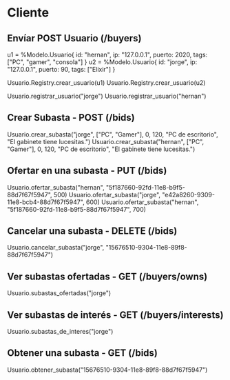 # Cliente

## Envíar POST Usuario (/buyers)

u1 = %Modelo.Usuario{ id: "hernan", ip: "127.0.0.1", puerto: 2020, tags: ["PC", "gamer", "consola"] }
u2 = %Modelo.Usuario{ id: "jorge", ip: "127.0.0.1", puerto: 90, tags: ["Elixir"] }

Usuario.Registry.crear_usuario(u1)
Usuario.Registry.crear_usuario(u2)

Usuario.registrar_usuario("jorge")
Usuario.registrar_usuario("hernan")

## Crear Subasta - POST (/bids)

Usuario.crear_subasta("jorge", ["PC", "Gamer"], 0, 120, "PC de escritorio", "El gabinete tiene lucesitas.")
Usuario.crear_subasta("hernan", ["PC", "Gamer"], 0, 120, "PC de escritorio", "El gabinete tiene lucesitas.")

## Ofertar en una subasta - PUT (/bids)

Usuario.ofertar_subasta("hernan", "5f187660-92fd-11e8-b9f5-88d7f67f5947", 500)
Usuario.ofertar_subasta("jorge", "e42a8260-9309-11e8-bcb4-88d7f67f5947", 600)
Usuario.ofertar_subasta("hernan", "5f187660-92fd-11e8-b9f5-88d7f67f5947", 700)

## Cancelar una subasta - DELETE (/bids)

Usuario.cancelar_subasta("jorge", "15676510-9304-11e8-89f8-88d7f67f5947")

## Ver subastas ofertadas - GET (/buyers/owns)

Usuario.subastas_ofertadas("jorge")

## Ver subastas de interés - GET (/buyers/interests)

Usuario.subastas_de_interes("jorge")

## Obtener una subasta - GET (/bids)

Usuario.obtener_subasta("15676510-9304-11e8-89f8-88d7f67f5947")
